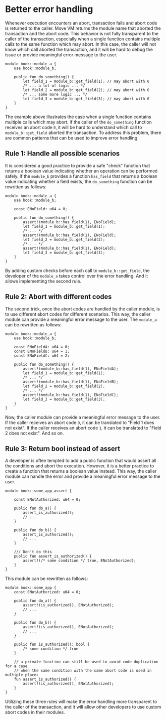 # Better error handling

Whenever execution encounters an abort, transaction fails and abort code is returned to the caller. Move VM returns the module name that aborted the transaction and the abort code. This behavior is not fully transparent to the caller of the transaction, especially when a single function contains multiple calls to the same function which may abort. In this case, the caller will not know which call aborted the transaction, and it will be hard to debug the issue or provide meaningful error message to the user.

```move
module book::module_a {
    use book::module_b;

    public fun do_something() {
        let field_1 = module_b::get_field(1); // may abort with 0
        /* ... a lot of logic ... */
        let field_2 = module_b::get_field(2); // may abort with 0
        /* ... some more logic ... */
        let field_3 = module_b::get_field(3); // may abort with 0
    }
}
```

The example above illustrates the case when a single function contains multiple calls which may abort. If the caller of the `do_something` function receives an abort code `0`, it will be hard to understand which call to `module_b::get_field` aborted the transaction. To address this problem, there are common patterns that can be used to improve error handling.

## Rule 1: Handle all possible scenarios

It is considered a good practice to provide a safe "check" function that returns a boolean value indicating whether an operation can be performed safely. If the `module_b` provides a function `has_field` that returns a boolean value indicating whether a field exists, the `do_something` function can be rewritten as follows:

```move
module book::module_a {
    use book::module_b;

    const ENoField: u64 = 0;

    public fun do_something() {
        assert!(module_b::has_field(1), ENoField);
        let field_1 = module_b::get_field(1);
        /* ... */
        assert!(module_b::has_field(1), ENoField);
        let field_2 = module_b::get_field(2);
        /* ... */
        assert!(module_b::has_field(1), ENoField);
        let field_3 = module_b::get_field(3);
    }
}
```

By adding custom checks before each call to `module_b::get_field`, the developer of the `module_a` takes control over the error handling. And it allows implementing the second rule.

## Rule 2: Abort with different codes

The second trick, once the abort codes are handled by the caller module, is to use different abort codes for different scenarios. This way, the caller module can provide a meaningful error message to the user. The `module_a` can be rewritten as follows:

```move
module book::module_a {
    use book::module_b;

    const ENoFieldA: u64 = 0;
    const ENoFieldB: u64 = 1;
    const ENoFieldC: u64 = 2;

    public fun do_something() {
        assert!(module_b::has_field(1), ENoFieldA);
        let field_1 = module_b::get_field(1);
        /* ... */
        assert!(module_b::has_field(1), ENoFieldB);
        let field_2 = module_b::get_field(2);
        /* ... */
        assert!(module_b::has_field(1), ENoFieldC);
        let field_3 = module_b::get_field(3);
    }
}
```

Now, the caller module can provide a meaningful error message to the user. If the caller receives an abort code `0`, it can be translated to "Field 1 does not exist". If the caller receives an abort code `1`, it can be translated to "Field 2 does not exist". And so on.

## Rule 3: Return bool instead of assert

A developer is often tempted to add a public function that would assert all the conditions and abort the execution. However, it is a better practice to create a function that returns a boolean value instead. This way, the caller module can handle the error and provide a meaningful error message to the user.

```move
module book::some_app_assert {

    const ENotAuthorized: u64 = 0;

    public fun do_a() {
        assert_is_authorized();
        // ...
    }

    public fun do_b() {
        assert_is_authorized();
        // ...
    }

    /// Don't do this
    public fun assert_is_authorized() {
        assert!(/* some condition */ true, ENotAuthorized);
    }
}
```

This module can be rewritten as follows:

```move
module book::some_app {
    const ENotAuthorized: u64 = 0;

    public fun do_a() {
        assert!(is_authorized(), ENotAuthorized);
        // ...
    }

    public fun do_b() {
        assert!(is_authorized(), ENotAuthorized);
        // ...
    }

    public fun is_authorized(): bool {
        /* some condition */ true
    }

    // a private function can still be used to avoid code duplication for a case
    // when the same condition with the same abort code is used in multiple places
    fun assert_is_authorized() {
        assert!(is_authorized(), ENotAuthorized);
    }
}
```

Utilizing these three rules will make the error handling more transparent to the caller of the transaction, and it will allow other developers to use custom abort codes in their modules.
